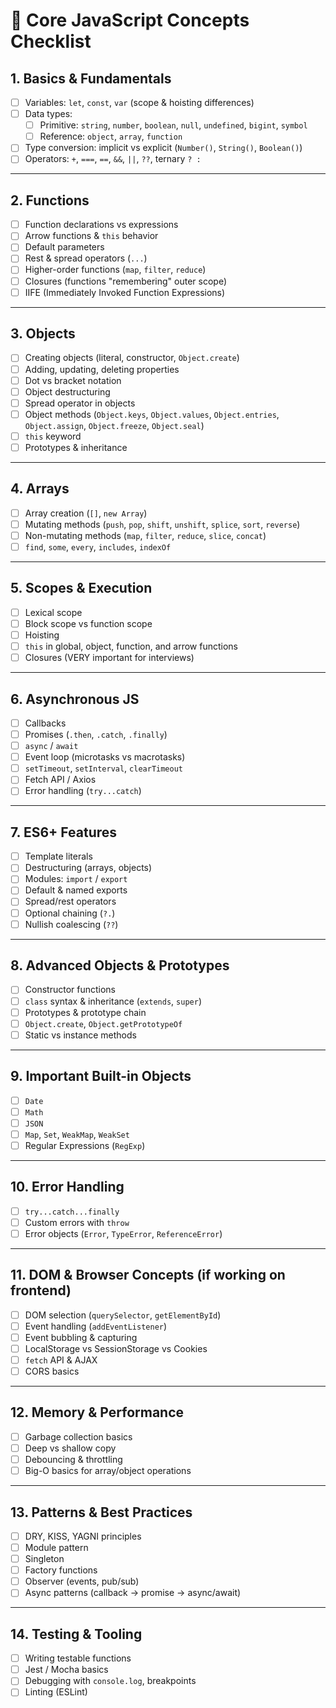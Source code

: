 # 🔑 **Core JavaScript Concepts Checklist**

## 1. **Basics & Fundamentals**

- [ ] Variables: `let`, `const`, `var` (scope & hoisting differences)
- [ ] Data types:
  - [ ] Primitive: `string`, `number`, `boolean`, `null`, `undefined`, `bigint`, `symbol`
  - [ ] Reference: `object`, `array`, `function`
- [ ] Type conversion: implicit vs explicit (`Number()`, `String()`, `Boolean()`)
- [ ] Operators: `+`, `===`, `==`, `&&`, `||`, `??`, ternary `? :`

---

## 2. **Functions**

- [ ] Function declarations vs expressions
- [ ] Arrow functions & `this` behavior
- [ ] Default parameters
- [ ] Rest & spread operators (`...`)
- [ ] Higher-order functions (`map`, `filter`, `reduce`)
- [ ] Closures (functions "remembering" outer scope)
- [ ] IIFE (Immediately Invoked Function Expressions)

---

## 3. **Objects**

- [ ] Creating objects (literal, constructor, `Object.create`)
- [ ] Adding, updating, deleting properties
- [ ] Dot vs bracket notation
- [ ] Object destructuring
- [ ] Spread operator in objects
- [ ] Object methods (`Object.keys`, `Object.values`, `Object.entries`, `Object.assign`, `Object.freeze`, `Object.seal`)
- [ ] `this` keyword
- [ ] Prototypes & inheritance

---

## 4. **Arrays**

- [ ] Array creation (`[]`, `new Array`)
- [ ] Mutating methods (`push`, `pop`, `shift`, `unshift`, `splice`, `sort`, `reverse`)
- [ ] Non-mutating methods (`map`, `filter`, `reduce`, `slice`, `concat`)
- [ ] `find`, `some`, `every`, `includes`, `indexOf`

---

## 5. **Scopes & Execution**

- [ ] Lexical scope
- [ ] Block scope vs function scope
- [ ] Hoisting
- [ ] `this` in global, object, function, and arrow functions
- [ ] Closures (VERY important for interviews)

---

## 6. **Asynchronous JS**

- [ ] Callbacks
- [ ] Promises (`.then`, `.catch`, `.finally`)
- [ ] `async` / `await`
- [ ] Event loop (microtasks vs macrotasks)
- [ ] `setTimeout`, `setInterval`, `clearTimeout`
- [ ] Fetch API / Axios
- [ ] Error handling (`try...catch`)

---

## 7. **ES6+ Features**

- [ ] Template literals
- [ ] Destructuring (arrays, objects)
- [ ] Modules: `import` / `export`
- [ ] Default & named exports
- [ ] Spread/rest operators
- [ ] Optional chaining (`?.`)
- [ ] Nullish coalescing (`??`)

---

## 8. **Advanced Objects & Prototypes**

- [ ] Constructor functions
- [ ] `class` syntax & inheritance (`extends`, `super`)
- [ ] Prototypes & prototype chain
- [ ] `Object.create`, `Object.getPrototypeOf`
- [ ] Static vs instance methods

---

## 9. **Important Built-in Objects**

- [ ] `Date`
- [ ] `Math`
- [ ] `JSON`
- [ ] `Map`, `Set`, `WeakMap`, `WeakSet`
- [ ] Regular Expressions (`RegExp`)

---

## 10. **Error Handling**

- [ ] `try...catch...finally`
- [ ] Custom errors with `throw`
- [ ] Error objects (`Error`, `TypeError`, `ReferenceError`)

---

## 11. **DOM & Browser Concepts** (if working on frontend)

- [ ] DOM selection (`querySelector`, `getElementById`)
- [ ] Event handling (`addEventListener`)
- [ ] Event bubbling & capturing
- [ ] LocalStorage vs SessionStorage vs Cookies
- [ ] `fetch` API & AJAX
- [ ] CORS basics

---

## 12. **Memory & Performance**

- [ ] Garbage collection basics
- [ ] Deep vs shallow copy
- [ ] Debouncing & throttling
- [ ] Big-O basics for array/object operations

---

## 13. **Patterns & Best Practices**

- [ ] DRY, KISS, YAGNI principles
- [ ] Module pattern
- [ ] Singleton
- [ ] Factory functions
- [ ] Observer (events, pub/sub)
- [ ] Async patterns (callback → promise → async/await)

---

## 14. **Testing & Tooling**

- [ ] Writing testable functions
- [ ] Jest / Mocha basics
- [ ] Debugging with `console.log`, breakpoints
- [ ] Linting (ESLint)
